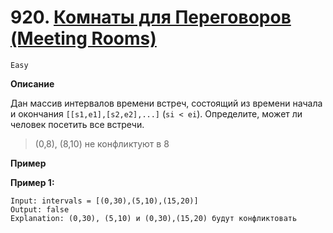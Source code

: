 # 920. [Комнаты для Переговоров (Meeting Rooms)](https://leetcode.com/problems/meeting-rooms/description/)

`Easy`

**Описание**

Дан массив интервалов времени встреч, состоящий из времени начала и окончания `[[s1,e1],[s2,e2],...]` (`si < ei`). Определите, может ли человек посетить все встречи.

> (0,8), (8,10) не конфликтуют в 8

**Пример**

**Пример 1:**
```
Input: intervals = [(0,30),(5,10),(15,20)]
Output: false
Explanation: (0,30), (5,10) и (0,30),(15,20) будут конфликтовать
